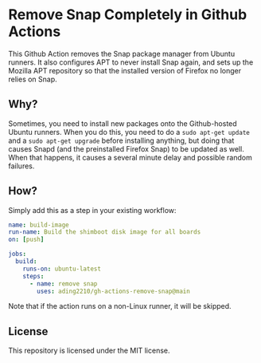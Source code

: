 # Remove Snap Completely in Github Actions

This Github Action removes the Snap package manager from Ubuntu runners. It also configures APT to never install Snap again, and sets up the Mozilla APT repository so that the installed version of Firefox no longer relies on Snap. 

## Why?

Sometimes, you need to install new packages onto the Github-hosted Ubuntu runners. When you do this, you need to do a `sudo apt-get update` and a `sudo apt-get upgrade` before installing anything, but doing that causes Snapd (and the preinstalled Firefox Snap) to be updated as well. When that happens, it causes a several minute delay and possible random failures. 

## How?

Simply add this as a step in your existing workflow:

```yaml
name: build-image
run-name: Build the shimboot disk image for all boards
on: [push]

jobs:
  build:
    runs-on: ubuntu-latest
    steps:
      - name: remove snap
        uses: ading2210/gh-actions-remove-snap@main
```

Note that if the action runs on a non-Linux runner, it will be skipped. 

## License

This repository is licensed under the MIT license.